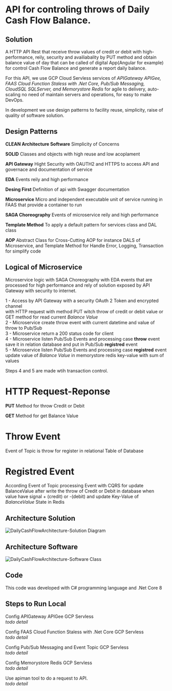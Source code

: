 # API for controling throws of Daily Cash Flow Balance.

## Solution
A HTTP API Rest that receive throw values of credit or debit with high-performance, reily, security and availiabality by PUT method
and obtain balance value of day that can be called of digital App(Angular for example) for control Cash Flow Balance and generate a report daily balance.

For this API, we use GCP Cloud Servless services of *APIGateway APIGee, FAAS Cloud Function Staless with .Net Core, Pub/Sub Messaging, CloudSQL SQLServer,
and Memorystore Redis* for agile to delivery, auto-scaling no need of maintain servers and operations, for easy to make DevOps.

In development we use design patterns to facility reuse, simplicity, raise of quality of software solution.


## Design Patterns

**CLEAN Architecture Software**
Simplicity of Concerns 

**SOLID**
 Classes and objects with high reuse and low acoplament

**API Gateway**
Hight Security with OAUTH2 and HTTPS to access API and governace and documentation of service

**EDA**
Events reily and high performance

**Desing First**
Definition of api with Swagger documentation

**Microservice**
Micro and independent executable unit of service running in FAAS that provide a container 
to run

**SAGA Choreography** 
Events of microservice reily and high performance

**Template Method**
To apply a default pattern for services class and DAL class

**AOP**
Abstract Class for Cross-Cutting AOP for instance DALS of Microservice,
and Template Method for Handle Error, Logging, Transaction for simplify code 


## Logical of Microservice

Microservice logic with SAGA Choreography
with EDA events that are processed for high performance and
rely of solution exposed by API Gateway with security to internet.

1 - Access by API Gateway with a security OAuth 2 Token and encrypted channel  
with HTTP request with method PUT witch throw of credit or debit value or GET method for read current *Balance Value*  
2 - Microservice create throw event with current datetime and value of throw to Pub/Sub  
3 - Microservice return a 200 status code for client  
4 - Microservice listen Pub/Sub Events and processing case **throw** event save it in relation database and put in Pub/Sub **registred** event  
5 - Microservice listen Pub/Sub Events and processing case **registred** event update value of *Balance Value* in memorystore redis key-value with sum of values    

Steps 4 and 5 are made wtih transaction control.


# HTTP Request-Reponse
**PUT** Method for throw Credit or Debit

**GET** Method for get Balance Value

# Throw Event
Event of Topic is 
throw for register 
in relational Table of Database

# Registred Event
According Event of Topic processing
Event with CQRS for update
BalanceValue after write the throw
of Credit or Debit in database when value have signal + (credit) or -(debit)
and update Key-Value of *BalanceValue* State in Redis

## Architecture Solution

![DailyCashFlowArchitecture-Solution Diagram](https://github.com/user-attachments/assets/7e5a6e95-6b3b-420b-9b91-6b610f94bd91)


## Architecture Software

![DailyCashFlowArchitecture-Software Class](https://github.com/user-attachments/assets/1495cdfa-0390-4177-94c6-3c074e3db800)



## Code
This code was developed with C# programming language and .Net Core 8


## Steps to Run Local

Config APIGateway APIGee GCP Servless  
*todo detail*

Config FAAS Cloud Function Staless with .Net Core GCP Servless  
*todo detail*

Config Pub/Sub Messaging and Event Topic GCP Servless  
*todo detail*

Config Memorystore Redis GCP Servless  
*todo detail*

Use apiman tool to do a request to API.  
*todo detail*
